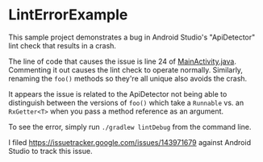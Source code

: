 # LintErrorExample

This sample project demonstrates a bug in Android Studio's "ApiDetector" lint check that results in a crash.

The line of code that causes the issue is line 24 of [MainActivity.java](app/src/main/java/com/mpeng3/linterrorexample/MainActivity.java).  Commenting it out causes the lint check to operate normally.
Similarly, renaming the `foo()` methods so they're all unique also avoids the crash.

It appears the issue is related to the ApiDetector not being able to distinguish between the versions of `foo()` which take a `Runnable` vs. an `RxGetter<T>` when you pass a method reference as an argument.

To see the error, simply run `./gradlew lintDebug` from the command line.

I filed https://issuetracker.google.com/issues/143971679 against Android Studio to track this issue.
